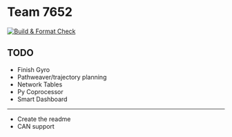 # Team 7652
[![Build & Format Check](https://github.com/MiamiBeachBots/base-bot/actions/workflows/gradle-build.yml/badge.svg)](https://github.com/MiamiBeachBots/base-bot/actions/workflows/gradle-build.yml)
## TODO



* Finish Gyro
* Pathweaver/trajectory planning
* Network Tables
* Py Coprocessor
* Smart Dashboard

---
* Create the readme
* CAN support
